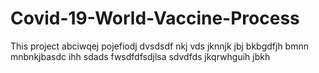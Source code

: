 # Covid-19-World-Vaccine-Process
This project
abciwqej
pojefiodj
dvsdsdf
nkj
vds
jknnjk
jbj
bkbgdfjh
bmnn
mnbnkjbasdc
ihh
sdads
fwsdfdfsdjlsa
sdvdfds jkqrwhguih
jbkh
